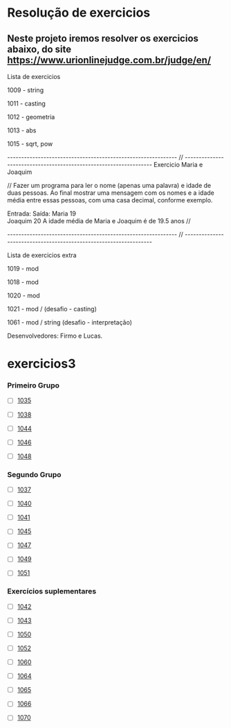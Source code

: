 

<h1 aling="center">Resolução de exercicios</h1>

## Neste projeto iremos resolver os exercicios abaixo, do site https://www.urionlinejudge.com.br/judge/en/
Lista de exercicios


1009 - string

1011 - casting

1012 - geometria

1013 - abs

1015 - sqrt, pow


------------------------------------------------------------- // ------------------------------------------------------------------
Exercicio Maria e Joaquim


 // Fazer um programa para ler o nome (apenas uma palavra) e idade de duas pessoas.  Ao final mostrar uma mensagem com os nomes e a idade média entre essas pessoas, 
 com uma casa decimal, conforme exemplo.

 Entrada:					Saída:
Maria 19		
Joaquim 20				A idade média de Maria e Joaquim é de 19.5 anos   // 

------------------------------------------------------------- // ------------------------------------------------------------------

Lista de exercicios extra

1019 - mod

1018 - mod

1020 - mod

1021 - mod / (desafio - casting)

1061 - mod / string (desafio - interpretação)


Desenvolvedores: Firmo e Lucas.



# exercicios3

<h3> Primeiro Grupo </h3>

-[ ] <a href="https://www.urionlinejudge.com.br/judge/pt/problems/view/1035">1035</a>
 
-[ ] <a href="https://www.urionlinejudge.com.br/judge/pt/problems/view/1038">1038</a>
 
-[ ] <a href="https://www.urionlinejudge.com.br/judge/pt/problems/view/1044">1044</a>
 
-[ ] <a href="https://www.urionlinejudge.com.br/judge/pt/problems/view/1046">1046</a>
 
-[ ] <a href="https://www.urionlinejudge.com.br/judge/pt/problems/view/1048">1048</a>


<h3> Segundo Grupo </h3>

-[ ] <a href="https://www.urionlinejudge.com.br/judge/pt/problems/view/1037">1037</a>
 
-[ ] <a href="https://www.urionlinejudge.com.br/judge/pt/problems/view/1040">1040</a>
 
-[ ] <a href="https://www.urionlinejudge.com.br/judge/pt/problems/view/1041">1041</a>
 
-[ ] <a href="https://www.urionlinejudge.com.br/judge/pt/problems/view/1045">1045</a>
 
-[ ] <a href="https://www.urionlinejudge.com.br/judge/pt/problems/view/1047">1047</a>
 
-[ ] <a href="https://www.urionlinejudge.com.br/judge/pt/problems/view/1049">1049</a>
 
-[ ] <a href="https://www.urionlinejudge.com.br/judge/pt/problems/view/1051">1051</a>


<h3> Exercícios suplementares </h3>

-[ ] <a href="https://www.urionlinejudge.com.br/judge/pt/problems/view/1042">1042</a>
 
-[ ] <a href="https://www.urionlinejudge.com.br/judge/pt/problems/view/1043">1043</a>
 
-[ ] <a href="https://www.urionlinejudge.com.br/judge/pt/problems/view/1050">1050</a>
 
-[ ] <a href="https://www.urionlinejudge.com.br/judge/pt/problems/view/1052">1052</a>
 
-[ ] <a href="https://www.urionlinejudge.com.br/judge/pt/problems/view/1060">1060</a>
 
-[ ] <a href="https://www.urionlinejudge.com.br/judge/pt/problems/view/1064">1064</a>
 
-[ ] <a href="https://www.urionlinejudge.com.br/judge/pt/problems/view/1065">1065</a>
 
-[ ] <a href="https://www.urionlinejudge.com.br/judge/pt/problems/view/1066">1066</a>
 
-[ ] <a href="https://www.urionlinejudge.com.br/judge/pt/problems/view/1070">1070</a>


